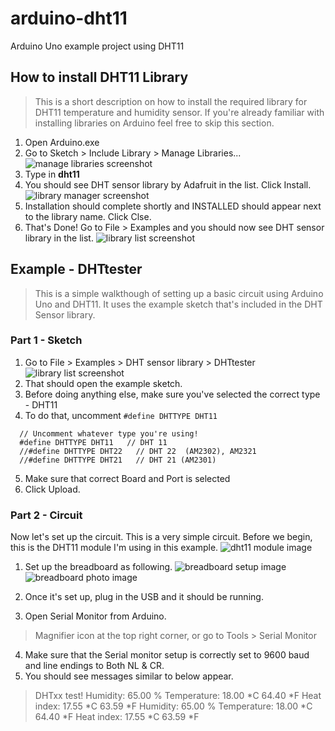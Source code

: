 # arduino-dht11
Arduino Uno example project using DHT11


## How to install DHT11 Library

> This is a short description on how to install the required library for DHT11 temperature and humidity sensor. 
> If you're already familiar with installing libraries on Arduino feel free to skip this section.

1. Open Arduino.exe
2. Go to Sketch > Include Library > Manage Libraries...
  ![manage libraries screenshot](docs/manage_libraries.png)  
3. Type in **dht11**
4. You should see DHT sensor library by Adafruit in the list. Click Install.
  ![library manager screenshot](docs/dht_sensor_library.png)  
5. Installation should complete shortly and INSTALLED should appear next to the library name. Click Clse.
6. That's Done! Go to File > Examples and you should now see DHT sensor library in the list.
  ![library list screenshot](docs/dht_tester_example.png)



## Example - DHTtester

> This is a simple walkthough of setting up a basic circuit using Arduino Uno and DHT11.
> It uses the example sketch that's included in the DHT Sensor library.

### Part 1 - Sketch
1. Go to File > Examples > DHT sensor library > DHTtester
  ![library list screenshot](docs/dht_tester_example.png)
2. That should open the example sketch.
3. Before doing anything else, make sure you've selected the correct type - DHT11
4. To do that, uncomment `#define DHTTYPE DHT11`  

  ```  
	// Uncomment whatever type you're using!
	#define DHTTYPE DHT11   // DHT 11
	//#define DHTTYPE DHT22   // DHT 22  (AM2302), AM2321
	//#define DHTTYPE DHT21   // DHT 21 (AM2301)
  ```

5. Make sure that correct Board and Port is selected 
6. Click Upload.

### Part 2 - Circuit
Now let's set up the circuit. This is a very simple circuit.
Before we begin, this is the DHT11 module I'm using in this example.
![dht11 module image](docs/dht11.jpg)

1. Set up the breadboard as following.
  ![breadboard setup image](simple_circuit/dht11_simple_bb_label.png)
  ![breadboard photo image](simple_circuit/dht11_simple_circuit_setup.JPG)

2. Once it's set up, plug in the USB and it should be running.
3. Open Serial Monitor from Arduino. 
  > Magnifier icon at the top right corner, or go to Tools > Serial Monitor
4. Make sure that the Serial monitor setup is correctly set to 9600 baud and line endings to Both NL & CR.
5. You should see messages similar to below appear.  

 >  DHTxx test!
 >  Humidity: 65.00 %	Temperature: 18.00 *C 64.40 *F	Heat index: 17.55 *C 63.59 *F
 >  Humidity: 65.00 %	Temperature: 18.00 *C 64.40 *F	Heat index: 17.55 *C 63.59 *F

